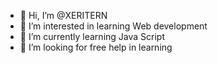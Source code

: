 - 👋 Hi, I’m @XERITERN
- 👀 I’m interested in learning Web development 
- 🌱 I’m currently learning Java Script
- 💞️ I’m looking for free help in learning


<!---
XERITERN/XERITERN is a ✨ special ✨ repository because its `README.md` (this file) appears on your GitHub profile.
You can click the Preview link to take a look at your changes.
--->
